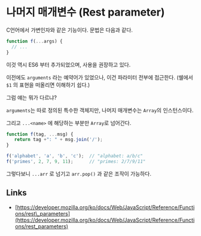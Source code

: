 # 나머지 매개변수 \(Rest parameter\)

C언어에서 가변인자와 같은 기능이다. 문법은 다음과 같다.

```javascript
function f(...args) {
  // ...
}
```

이것 역시 ES6 부터 추가되었으며, 사용을 권장하고 있다.

이전에도 `arguments` 라는 예약어가 있었으나, 이건 파라미터 전부에 접근한다. \(쉘에서 `$1` 의 표현을 떠올리면 이해하기 쉽다.\)

그럼 얘는 뭐가 다르냐?

`arguments`는 따로 정의된 특수한 객체지만, 나머지 매개변수는 `Array`의 인스턴스이다.

그리고 `...<name>` 에 해당하는 부분만 `Array`로 넘어간다.

```javascript
function f(tag, ...msg) {
   return tag +": " + msg.join('/');
}

f('alphabet', 'a', 'b', 'c');  // "alphabet: a/b/c"
f('primes', 2, 7, 9, 11);      // "primes: 2/7/9/11"
```

그렇다보니 `...arr` 로 넘기고 `arr.pop()` 과 같은 조작이 가능하다.



## Links

* [https://developer.mozilla.org/ko/docs/Web/JavaScript/Reference/Functions/rest\_parameters](https://developer.mozilla.org/ko/docs/Web/JavaScript/Reference/Functions/rest_parameters)


